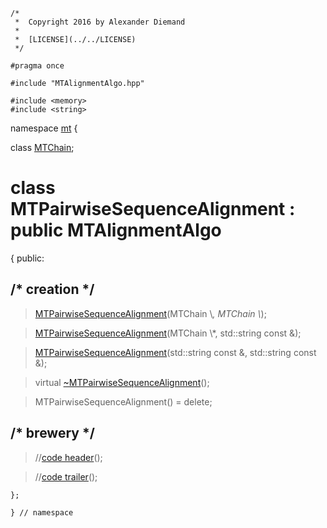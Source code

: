~~~ { .cpp }
/*
 *  Copyright 2016 by Alexander Diemand
 *
 *  [LICENSE](../../LICENSE)
 */

#pragma once

#include "MTAlignmentAlgo.hpp"

#include <memory>
#include <string>
~~~

namespace [mt](namespace_mt.list) {

class [MTChain](MTChain.hpp.md);

# class MTPairwiseSequenceAlignment : public MTAlignmentAlgo

{
public:
    
##  /* creation */

>[MTPairwiseSequenceAlignment](MTPairwiseSequenceAlignment_ctor.cpp.md)(MTChain \\*, MTChain \\*);

>[MTPairwiseSequenceAlignment](MTPairwiseSequenceAlignment_ctor.cpp.md)(MTChain \\*, std::string const &);

>[MTPairwiseSequenceAlignment](MTPairwiseSequenceAlignment_ctor.cpp.md)(std::string const &, std::string const &);

>virtual [~MTPairwiseSequenceAlignment](MTPairwiseSequenceAlignment_dtor.cpp.md)();

>MTPairwiseSequenceAlignment() = delete;

## /* brewery */

>//[code header](MTPairwiseSequenceAlignment_-alpha-.md)();

>//[code trailer](MTPairwiseSequenceAlignment_-omega-.md)();


~~~ { .cpp }
};

} // namespace
~~~

